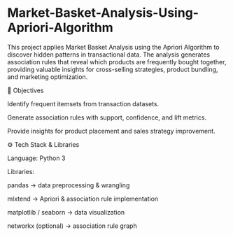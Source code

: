# Market-Basket-Analysis-Using-Apriori-Algorithm
This project applies Market Basket Analysis using the Apriori Algorithm to discover hidden patterns in transactional data. The analysis generates association rules that reveal which products are frequently bought together, providing valuable insights for cross-selling strategies, product bundling, and marketing optimization.

🎯 Objectives

Identify frequent itemsets from transaction datasets.

Generate association rules with support, confidence, and lift metrics.

Provide insights for product placement and sales strategy improvement.

⚙️ Tech Stack & Libraries

Language: Python 3

Libraries:

pandas → data preprocessing & wrangling

mlxtend → Apriori & association rule implementation

matplotlib / seaborn → data visualization

networkx (optional) → association rule graph
